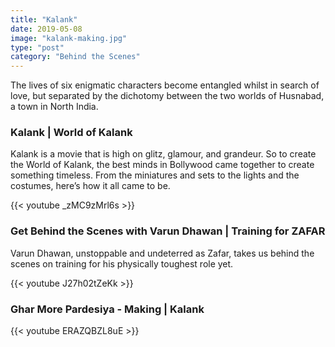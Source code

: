 ```yaml
---
title: "Kalank"
date: 2019-05-08
image: "kalank-making.jpg"
type: "post"
category: "Behind the Scenes"
---
```


The lives of six enigmatic characters become entangled whilst in search of love, but separated by the dichotomy between the two worlds of Husnabad, a town in North India.

<h3>Kalank | World of Kalank</h3>

Kalank is a movie that is high on glitz, glamour, and grandeur. So to create the World of Kalank, the best minds in Bollywood came together to create something timeless. From the miniatures and sets to the lights and the costumes, here’s how it all came to be.

{{< youtube _zMC9zMrl6s >}}

<h3>Get Behind the Scenes with Varun Dhawan | Training for ZAFAR</h3>

Varun Dhawan, unstoppable and undeterred as Zafar, takes us behind the scenes on training for his physically toughest role yet.

{{< youtube J27h02tZeKk >}}

<h3>Ghar More Pardesiya - Making | Kalank</h3>

{{< youtube ERAZQBZL8uE >}}

